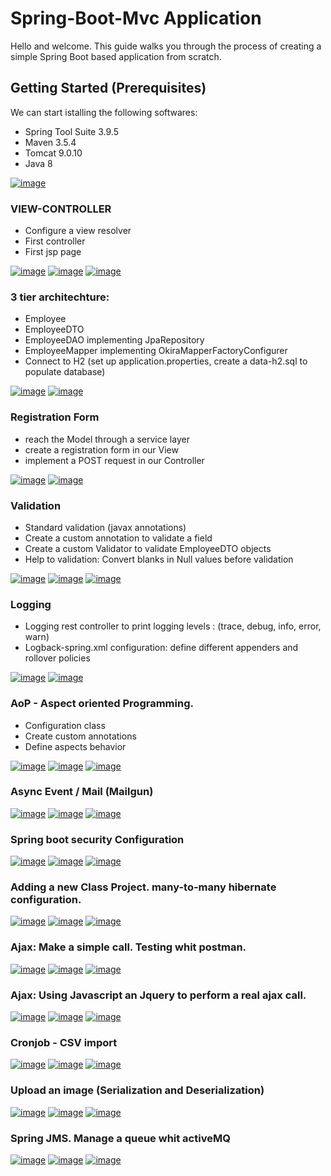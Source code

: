 # Spring-Boot-Mvc Application

Hello and welcome.
This guide walks you through the process of creating a simple Spring Boot based application from scratch. 

## Getting Started (Prerequisites)

We can start istalling the following softwares:

- Spring Tool Suite 3.9.5
- Maven 3.5.4
- Tomcat 9.0.10
- Java 8 

[![image](https://image.ibb.co/myHVVf/sett.png)](installation.md)

### VIEW-CONTROLLER

- Configure a view resolver
- First controller
- First jsp page

[![image](https://image.ibb.co/c2Bxg9/springgood.png)](https://www.baeldung.com/spring-mvc-view-resolver-tutorial)
[![image](https://image.ibb.co/cKBtKU/wiki.png)](https://en.wikipedia.org/wiki/Model%E2%80%93view%E2%80%93controller)
[![image](https://image.ibb.co/kbE3op/solution_2480514_1280.png)](viewresolver.md)

### 3 tier architechture:

- Employee
- EmployeeDTO
- EmployeeDAO implementing JpaRepository
- EmployeeMapper implementing OkiraMapperFactoryConfigurer
- Connect to H2 (set up application.properties, create a data-h2.sql to populate database)

[![image](https://image.ibb.co/cKBtKU/wiki.png)](https://en.wikipedia.org/wiki/Multitier_architecture#Three-tier_architecture)
[![image](https://image.ibb.co/kbE3op/solution_2480514_1280.png)](3layers.md)

### Registration Form

- reach the Model through a service layer
- create a registration form in our View
- implement a POST request in our Controller

[![image](https://image.ibb.co/c2Bxg9/springgood.png)](https://www.baeldung.com/spring-mvc-form-tutorial)
[![image](https://image.ibb.co/kbE3op/solution_2480514_1280.png)](registration.md)

### Validation

- Standard validation (javax annotations)
- Create a custom annotation to validate a field
- Create a custom Validator to validate EmployeeDTO objects
- Help to validation: Convert blanks in Null values before validation

[![image](https://image.ibb.co/c2Bxg9/springgood.png)](https://www.baeldung.com/javax-validation)
[![image](https://image.ibb.co/cKBtKU/wiki.png)](https://en.wikipedia.org/wiki/Data_validation)
[![image](https://image.ibb.co/kbE3op/solution_2480514_1280.png)](validation.md)

### Logging

- Logging rest controller to print logging levels : (trace, debug, info, error, warn)
- Logback-spring.xml configuration: define different appenders and rollover policies

[![image](https://image.ibb.co/c2Bxg9/springgood.png)](https://www.mkyong.com/logging/logback-xml-example/)
[![image](https://image.ibb.co/kbE3op/solution_2480514_1280.png)](logging.md)

### AoP - Aspect oriented Programming.

- Configuration class
- Create custom annotations
- Define aspects behavior

[![image](https://image.ibb.co/c2Bxg9/springgood.png)]()
[![image](https://image.ibb.co/cKBtKU/wiki.png)]()
[![image](https://image.ibb.co/kbE3op/solution_2480514_1280.png)](aop.md)

### Async Event / Mail (Mailgun)

[![image](https://image.ibb.co/c2Bxg9/springgood.png)]()
[![image](https://image.ibb.co/cKBtKU/wiki.png)]()
[![image](https://image.ibb.co/kbE3op/solution_2480514_1280.png)](async.md)

### Spring boot security Configuration

[![image](https://image.ibb.co/c2Bxg9/springgood.png)]()
[![image](https://image.ibb.co/cKBtKU/wiki.png)]()
[![image](https://image.ibb.co/kbE3op/solution_2480514_1280.png)](security.md)

### Adding a new Class Project. many-to-many hibernate configuration.

[![image](https://image.ibb.co/c2Bxg9/springgood.png)]()
[![image](https://image.ibb.co/cKBtKU/wiki.png)]()
[![image](https://image.ibb.co/kbE3op/solution_2480514_1280.png)](m2m.md)

### Ajax: Make a simple call. Testing whit postman.

[![image](https://image.ibb.co/c2Bxg9/springgood.png)]()
[![image](https://image.ibb.co/cKBtKU/wiki.png)]()
[![image](https://image.ibb.co/kbE3op/solution_2480514_1280.png)](postman.md)

### Ajax: Using Javascript an Jquery to perform a real ajax call.

[![image](https://image.ibb.co/c2Bxg9/springgood.png)]()
[![image](https://image.ibb.co/cKBtKU/wiki.png)]()
[![image](https://image.ibb.co/kbE3op/solution_2480514_1280.png)](js.md)

### Cronjob - CSV import

[![image](https://image.ibb.co/c2Bxg9/springgood.png)]()
[![image](https://image.ibb.co/cKBtKU/wiki.png)]()
[![image](https://image.ibb.co/kbE3op/solution_2480514_1280.png)](cronjob.md)

### Upload an image (Serialization and Deserialization)

[![image](https://image.ibb.co/c2Bxg9/springgood.png)]()
[![image](https://image.ibb.co/cKBtKU/wiki.png)]()
[![image](https://image.ibb.co/kbE3op/solution_2480514_1280.png)](upload.md) 

### Spring JMS. Manage a queue whit activeMQ

[![image](https://image.ibb.co/c2Bxg9/springgood.png)]()
[![image](https://image.ibb.co/cKBtKU/wiki.png)]()
[![image](https://image.ibb.co/kbE3op/solution_2480514_1280.png)](jms.md)


